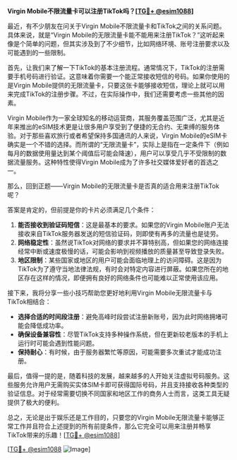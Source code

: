 **Virgin Mobile不限流量卡可以注册TikTok吗？[[TG💪+ @esim1088](https://t.me/s/esim1088)]**

最近，有不少朋友在问关于Virgin Mobile不限流量卡和TikTok之间的关系问题。具体来说，就是“Virgin Mobile的无限流量卡能不能用来注册TikTok？”这听起来像是个简单的问题，但其实涉及到了不少细节，比如网络环境、账号注册要求以及可能遇到的一些限制。

首先，让我们来了解一下TikTok的基本注册流程。通常情况下，TikTok的注册需要手机号码进行验证。这意味着你需要一个能正常接收短信的号码。如果你使用的是Virgin Mobile提供的无限流量卡，只要这张卡能够接收短信，理论上就可以用来完成TikTok的注册步骤。不过，在实际操作中，我们还需要考虑一些其他的因素。

Virgin Mobile作为一家全球知名的移动运营商，其服务覆盖范围广泛，尤其是近年来推出的eSIM技术更是让很多用户享受到了便捷的无合约、无束缚的服务体验。对于那些喜欢旅行或者希望保持多国通讯的人来说，Virgin Mobile的eSIM卡确实是一个不错的选择。而所谓的“无限流量卡”，实际上是指在一定条件下（例如每月的数据使用量达到某个阈值后可能会降速），用户可以享受几乎不受限制的数据流量服务。这种特性使得Virgin Mobile成为了许多社交媒体爱好者的首选之一。

那么，回到正题——Virgin Mobile的无限流量卡是否真的适合用来注册TikTok呢？

答案是肯定的，但前提是你的卡片必须满足几个条件：
1. **能否接收到验证码短信**：这是最基本的要求。如果您的Virgin Mobile账户无法接收来自TikTok服务器发送的短信验证码，则即使有再多的流量也是徒劳。
2. **网络稳定性**：虽然说TikTok对网络的要求并不算特别高，但如果您的网络连接经常中断或速度极慢的话，可能会影响到视频播放的质量甚至导致登录失败。
3. **地区限制**：某些国家或地区的用户可能会面临地理上的访问障碍。这是因为TikTok为了遵守当地法律法规，有时会对特定内容进行屏蔽。如果您所在的地区存在这样的情况，即便拥有良好的网络条件也可能难以正常使用该应用。

接下来，我将分享一些小技巧帮助您更好地利用Virgin Mobile无限流量卡与TikTok相结合：

- **选择合适的时间段注册**：避免高峰时段尝试注册新账号，因为此时网络拥堵可能会降低成功率。
- **确保设备兼容性**：尽管TikTok支持多种操作系统，但在更新较老版本的手机上运行时可能会遇到性能问题。
- **保持耐心**：有时候，由于服务器繁忙等原因，可能需要多次重试才能成功注册。

最后，值得一提的是，随着科技的发展，越来越多的人开始关注虚拟号码服务。这些服务允许用户无需购买实体SIM卡即可获得国际号码，并且支持接收各种类型的验证信息。对于经常需要切换不同国家和地区工作的商务人士而言，这类工具无疑提供了极大的便利。

总之，无论是出于娱乐还是工作目的，只要您的Virgin Mobile无限流量卡能够正常工作并且符合上述提到的所有前提条件，那么它完全可以用来注册并畅享TikTok带来的乐趣！[[TG💪+ @esim1088](https://t.me/s/esim1088)]

[[TG💪+ @esim1088](https://t.me/s/esim1088) ![Image](https://i.postimg.cc/4NQfJmqS/Snipaste-2025-05-13-00-14-12.png)]